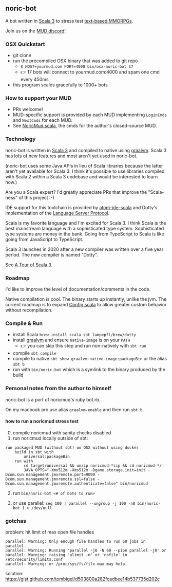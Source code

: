 ## noric-bot

A bot written in [Scala 3](https://dotty.epfl.ch) to stress test [text-based MMORPGs](https://en.wikipedia.org/wiki/MUD).

Join us on the [MUD discord](https://discord.gg/HpvrhdQ)!

### OSX Quickstart

* git clone
* run the precompiled OSX binary that was added to git repo
  * `$ HOST=yourmud.com PORT=4000 bin/osx-noric-bot 17`
  * 👉 17 bots will connect to yourmud.com:4000 and spam one cmd every 450ms
* this program scales gracefully to 1000+ bots

### How to support your MUD

* PRs welcome!
* MUD-specific support is provided by each MUD implementing `LoginCmds` and `NextCmds` for each MUD.
* See [NoricMud.scala](https://github.com/ryanberckmans/noric-bot/blob/master/src/main/scala/NoricMud.scala), the cmds for the author's closed-source MUD.

### Technology

noric-bot is written in [Scala 3](https://dotty.epfl.ch) and compiled to native using [graalvm](https://www.graalvm.org). Scala 3 has lots of new features and most aren't yet used in noric-bot.

(noric-bot uses some Java APIs in lieu of Scala libraries because the latter aren't yet available for Scala 3. I think it's possible to use libraries compiled with Scala 2 within a Scala 3 codebase and would be interested to learn how.)

Are you a Scala expert? I'd greatly appreciate PRs that improve the "Scala-ness" of this project :-)

IDE support for this toolchain is provided by [atom-ide-scala](https://github.com/laughedelic/atom-ide-scala) and Dotty's implementation of the [Language Server Protocol](https://microsoft.github.io/language-server-protocol/).

Scala is my favorite language and I'm excited for Scala 3. I think Scala is the best mainstream language with a sophisticated type system. Sophisticated type systems are money in the bank. Going from TypeScript to Scala is like going from JavaScript to TypeScript.

Scala 3 launches in 2020 after a new compiler was written over a five year period. The new compiler is named "Dotty".

See [A Tour of Scala 3](https://www.youtube.com/watch?v=_Rnrx2lo9cw).

### Roadmap

I'd like to improve the level of documentation/comments in the code.

Native compilation is cool. The binary starts up instantly, unlike the jvm. The current roadmap is to expand [Config.scala](https://github.com/ryanberckmans/noric-bot/blob/master/src/main/scala/Config.scala) to allow greater custom behavior without recompilation.

### Compile & Run

* install Scala `brew install scala sbt lampepfl/brew/dotty`
* install [graalvm](https://www.graalvm.org) and ensure `native-image` is on your `PATH`
  * 👉 you can skip this step and run non-natively with `sbt run`
* compile `sbt compile`
* compile to native `sbt show graalvm-native-image:packageBin` or the alias `sbt b`
* run with `bin/noric-bot` which is a symlink to the binary produced by the build

### Personal notes from the author to himself

noric-bot is a port of noricmud's ruby bot.rb.

On my macbook pro use alias `graalvm-enable` and then run `sbt b`.

#### how to run a noricmud stress test

0. compile noricmud with sanity checks disabled
1. run noricmud locally outside of sbt:

```
run packaged MUD (without sbt) on OSX without using docker
    build in sbt with
        universal:packageBin
    run with
        cd target/universal && unzip noricmud-*zip && cd noricmud-*/
        JAVA_OPTS="-Xmx512m -Xms512m -Dgame.storage.init=init -Dcom.sun.management.jmxremote.port=9090 -Dcom.sun.management.jmxremote.ssl=false -Dcom.sun.management.jmxremote.authenticate=false" bin/noricmud
```

2. run `bin/noric-bot <# of bots to run>`

3. or use parallel: `seq 100 | parallel --ungroup -j 100 -n0 bin/noric-bot 1 > /dev/null`

### gotchas

problem: hit limit of max open file handles

```
parallel: Warning: Only enough file handles to run 60 jobs in parallel.
parallel: Warning: Running 'parallel -j0 -N 60 --pipe parallel -j0' or
parallel: Warning: raising 'ulimit -n' or 'nofile' in /etc/security/limits.conf
parallel: Warning: or /proc/sys/fs/file-max may help.
```

solution: https://gist.github.com/tombigel/d503800a282fcadbee14b537735d202c
